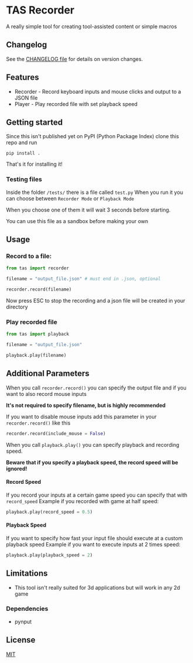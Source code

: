 # TAS Recorder

A really simple tool for creating tool-assisted content or simple macros

## Changelog

See the [CHANGELOG file](CHANGELOG.md) for details on version changes.

## Features

- Recorder - Record keyboard inputs and mouse clicks and output to a JSON file
- Player - Play recorded file with set playback speed

## Getting started
Since this isn't published yet on PyPI (Python Package Index) clone this repo and run
```
pip install .
```
That's it for installing it!

### Testing files
Inside the folder `/tests/` there is a file called `test.py`
When you run it you can choose between `Recorder Mode` or `Playback Mode`

When you choose one of them it will wait 3 seconds before starting. 

You can use this file as a sandbox before making your own

## Usage

### Record to a file:
```python
from tas import recorder

filename = "output_file.json" # must end in .json, optional

recorder.record(filename)
```
Now press ESC to stop the recording and a json file will be created in your directory

### Play recorded file
```python
from tas import playback

filename = "output_file.json"

playback.play(filename)
```

## Additional Parameters
When you call `recorder.record()` you can specify the output file and if you want to also record mouse inputs

**It's not required to specify filename, but is highly recommended**

If you want to disable mouse inputs add this parameter in your `recorder.record()` like this
```python
recorder.record(include_mouse = False)
```

When you call `playback.play()` you can specify playback and recording speed. 

**Beware that if you specify a playback speed, the record speed will be ignored!**

#### Record Speed
If you record your inputs at a certain game speed you can specify that with `record_speed`
Example if you recorded with game at half speed:
```python
playback.play(record_speed = 0.5)
```

#### Playback Speed
If you want to specify how fast your input file should execute at a custom playback speed
Example if you want to execute inputs at 2 times speed:
```python
playback.play(playback_speed = 2)
```

## Limitations

- This tool isn't really suited for 3d applications but will work in any 2d game

### Dependencies

- pynput

## License

[MIT](LICENSE)
